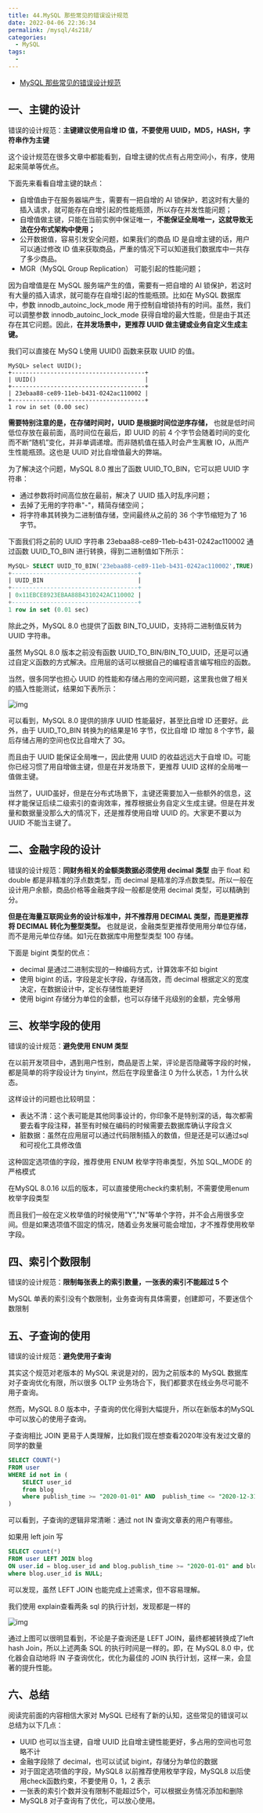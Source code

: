```yaml
---
title: 44.MySQL 那些常见的错误设计规范
date: 2022-04-06 22:36:34
permalink: /mysql/4s218/
categories: 
  - MySQL
tags: 
  - 
---
```


- [MySQL 那些常见的错误设计规范](https://www.cnblogs.com/upyun/p/15015445.html)

## 一、主键的设计

错误的设计规范：**主键建议使用自增 ID 值，不要使用 UUID，MD5，HASH，字符串作为主键**

这个设计规范在很多文章中都能看到，自增主键的优点有占用空间小，有序，使用起来简单等优点。

下面先来看看自增主键的缺点：

- 自增值由于在服务器端产生，需要有一把自增的 AI 锁保护，若这时有大量的插入请求，就可能存在自增引起的性能瓶颈，所以存在并发性能问题；
- 自增值做主键，只能在当前实例中保证唯一，**不能保证全局唯一，这就导致无法在分布式架构中使用；**
- 公开数据值，容易引发安全问题，如果我们的商品 ID 是自增主键的话，用户可以通过修改 ID 值来获取商品，严重的情况下可以知道我们数据库中一共存了多少商品。
- MGR（MySQL Group Replication） 可能引起的性能问题；

因为自增值是在 MySQL 服务端产生的值，需要有一把自增的 AI 锁保护，若这时有大量的插入请求，就可能存在自增引起的性能瓶颈。比如在  MySQL 数据库中，参数 innodb_autoinc_lock_mode 用于控制自增锁持有的时间。虽然，我们可以调整参数  innodb_autoinc_lock_mode 获得自增的最大性能，但是由于其还存在其它问题。因此，**在并发场景中，更推荐 UUID 做主键或业务自定义生成主键。**

我们可以直接在 MySQ L使用 UUID() 函数来获取 UUID 的值。

```mysql
MySQL> select UUID();
+--------------------------------------+
| UUID()                               |
+--------------------------------------+
| 23ebaa88-ce89-11eb-b431-0242ac110002 |
+--------------------------------------+
1 row in set (0.00 sec)
```

**需要特别注意的是，在存储时间时，UUID 是根据时间位逆序存储，**  也就是低时间低位存放在最前面，高时间位在最后，即 UUID 的前 4 个字节会随着时间的变化而不断“随机”变化，并非单调递增。而非随机值在插入时会产生离散 IO，从而产生性能瓶颈。这也是 UUID 对比自增值最大的弊端。

为了解决这个问题，MySQL 8.0 推出了函数 UUID_TO_BIN，它可以把 UUID 字符串：

- 通过参数将时间高位放在最前，解决了 UUID 插入时乱序问题；
- 去掉了无用的字符串"-"，精简存储空间；
- 将字符串其转换为二进制值存储，空间最终从之前的 36 个字节缩短为了 16 字节。

下面我们将之前的 UUID 字符串 23ebaa88-ce89-11eb-b431-0242ac110002 通过函数 UUID_TO_BIN 进行转换，得到二进制值如下所示：

```sql
MySQL> SELECT UUID_TO_BIN('23ebaa88-ce89-11eb-b431-0242ac110002',TRUE) as UUID_BIN;
+------------------------------------+
| UUID_BIN                           |
+------------------------------------+
| 0x11EBCE8923EBAA88B4310242AC110002 |
+------------------------------------+
1 row in set (0.01 sec)
```

除此之外，MySQL 8.0 也提供了函数 BIN_TO_UUID，支持将二进制值反转为 UUID 字符串。

虽然 MySQL 8.0 版本之前没有函数 UUID_TO_BIN/BIN_TO_UUID，还是可以通过自定义函数的方式解决。应用层的话可以根据自己的编程语言编写相应的函数。

当然，很多同学也担心 UUID 的性能和存储占用的空间问题，这里我也做了相关的插入性能测试，结果如下表所示：

![img](https://upload-images.jianshu.io/upload_images/80097-e1b17f893395d6d6.png?imageMogr2/auto-orient/strip%7CimageView2/2/w/1240)

可以看到，MySQL 8.0 提供的排序 UUID 性能最好，甚至比自增 ID 还要好。此外，由于 UUID_TO_BIN 转换为的结果是16 字节，仅比自增 ID 增加 8 个字节，最后存储占用的空间也仅比自增大了 3G。

而且由于 UUID 能保证全局唯一，因此使用 UUID 的收益远远大于自增 ID。可能你已经习惯了用自增做主键，但是在并发场景下，更推荐 UUID 这样的全局唯一值做主键。

当然了，UUID虽好，但是在分布式场景下，主键还需要加入一些额外的信息，这样才能保证后续二级索引的查询效率，推荐根据业务自定义生成主键。但是在并发量和数据量没那么大的情况下，还是推荐使用自增 UUID 的。大家更不要以为 UUID 不能当主键了。

## 二、金融字段的设计

错误的设计规范：**同财务相关的金额类数据必须使用 decimal 类型** 由于 float 和 double 都是非精准的浮点数类型，而 decimal 是精准的浮点数类型。所以一般在设计用户余额，商品价格等金融类字段一般都是使用 decimal 类型，可以精确到分。

**但是在海量互联网业务的设计标准中，并不推荐用 DECIMAL 类型，而是更推荐将 DECIMAL 转化为整型类型。** 也就是说，金融类型更推荐使用用分单位存储，而不是用元单位存储。如1元在数据库中用整型类型 100 存储。

下面是 bigint 类型的优点：

- decimal 是通过二进制实现的一种编码方式，计算效率不如 bigint
- 使用 bigint 的话，字段是定长字段，存储高效，而 decimal 根据定义的宽度决定，在数据设计中，定长存储性能更好
- 使用 bigint 存储分为单位的金额，也可以存储千兆级别的金额，完全够用

## 三、枚举字段的使用

错误的设计规范：**避免使用 ENUM 类型**

在以前开发项目中，遇到用户性别，商品是否上架，评论是否隐藏等字段的时候，都是简单的将字段设计为 tinyint，然后在字段里备注 0 为什么状态，1 为什么状态。

这样设计的问题也比较明显：

- 表达不清：这个表可能是其他同事设计的，你印象不是特别深的话，每次都需要去看字段注释，甚至有时候在编码的时候需要去数据库确认字段含义
- 脏数据：虽然在应用层可以通过代码限制插入的数值，但是还是可以通过sql和可视化工具修改值

这种固定选项值的字段，推荐使用 ENUM 枚举字符串类型，外加 SQL_MODE 的严格模式

在MySQL 8.0.16 以后的版本，可以直接使用check约束机制，不需要使用enum枚举字段类型

而且我们一般在定义枚举值的时候使用"Y","N"等单个字符，并不会占用很多空间。但是如果选项值不固定的情况，随着业务发展可能会增加，才不推荐使用枚举字段。

## 四、索引个数限制

错误的设计规范：**限制每张表上的索引数量，一张表的索引不能超过 5 个**

MySQL 单表的索引没有个数限制，业务查询有具体需要，创建即可，不要迷信个数限制

## 五、子查询的使用

错误的设计规范：**避免使用子查询**

其实这个规范对老版本的 MySQL 来说是对的，因为之前版本的 MySQL 数据库对子查询优化有限，所以很多 OLTP 业务场合下，我们都要求在线业务尽可能不用子查询。

然而，MySQL 8.0 版本中，子查询的优化得到大幅提升，所以在新版本的MySQL中可以放心的使用子查询。

子查询相比 JOIN 更易于人类理解，比如我们现在想查看2020年没有发过文章的同学的数量

```sql
SELECT COUNT(*)
FROM user
WHERE id not in (
    SELECT user_id
    from blog
    where publish_time >= "2020-01-01" AND  publish_time <= "2020-12-31"
)
```

可以看到，子查询的逻辑非常清晰：通过 not IN 查询文章表的用户有哪些。

如果用 left join 写

```sql
SELECT count(*)
FROM user LEFT JOIN blog
ON user.id = blog.user_id and blog.publish_time >= "2020-01-01" and blog.publish_time <= "2020-12-31"
where blog.user_id is NULL;
```

可以发现，虽然 LEFT JOIN 也能完成上述需求，但不容易理解。

我们使用 explain查看两条 sql 的执行计划，发现都是一样的

![img](https://upload-images.jianshu.io/upload_images/80097-175e6364bc254abe.png?imageMogr2/auto-orient/strip%7CimageView2/2/w/1240)

通过上图可以很明显看到，不论是子查询还是 LEFT JOIN，最终都被转换成了left hash Join，所以上述两条 SQL  的执行时间是一样的。即，在 MySQL 8.0 中，优化器会自动地将 IN 子查询优化，优化为最佳的 JOIN  执行计划，这样一来，会显著的提升性能。

## 六、总结

阅读完前面的内容相信大家对 MySQL 已经有了新的认知，这些常见的错误可以总结为以下几点：

- UUID 也可以当主键，自增 UUID 比自增主键性能更好，多占用的空间也可忽略不计
- 金融字段除了 decimal，也可以试试 bigint，存储分为单位的数据
- 对于固定选项值的字段，MySQL8 以前推荐使用枚举字段，MySQL8 以后使用check函数约束，不要使用 0，1，2 表示
- 一张表的索引个数并没有限制不能超过5个，可以根据业务情况添加和删除
- MySQL8 对子查询有了优化，可以放心使用。